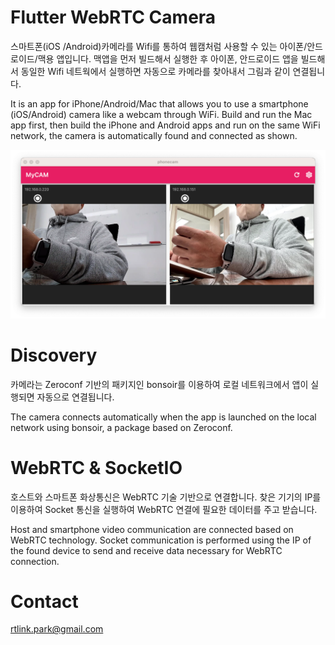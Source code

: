 # Flutter WebRTC Camera

스마트폰(iOS /Android)카메라를 Wifi를 통하여 웹캠처럼 사용할 수 있는 아이폰/안드로이드/맥용 앱입니다.
맥앱을 먼저 빌드해서 실행한 후 아이폰, 안드로이드 앱을 빌드해서 동일한 Wifi 네트웍에서 실행하면 자동으로 카메라를 찾아내서 그림과 같이 연결됩니다. 

It is an app for iPhone/Android/Mac that allows you to use a smartphone (iOS/Android) camera like a webcam through WiFi. Build and run the Mac app first, then build the iPhone and Android apps and run on the same WiFi network, the camera is automatically found and connected as shown.

![Wifi Camera](webcam.png "Wifi Camera")

# Discovery

카메라는 Zeroconf 기반의 패키지인 bonsoir를 이용하여 로컬 네트워크에서 앱이 실행되면 자동으로 연결됩니다. 

The camera connects automatically when the app is launched on the local network using bonsoir, a package based on Zeroconf.

# WebRTC & SocketIO

호스트와 스마트폰 화상통신은 WebRTC 기술 기반으로 연결합니다. 찾은 기기의 IP를 이용하여 Socket 통신을 실행하여 WebRTC 연결에 필요한 데이터를 주고 받습니다.

Host and smartphone video communication are connected based on WebRTC technology. Socket communication is performed using the IP of the found device to send and receive data necessary for WebRTC connection.

# Contact
rtlink.park@gmail.com


